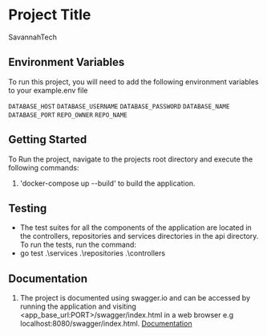 
# Project Title
SavannahTech


## Environment Variables

To run this project, you will need to add the following environment variables to your example.env file

`DATABASE_HOST`
`DATABASE_USERNAME`
`DATABASE_PASSWORD`
`DATABASE_NAME`
`DATABASE_PORT`
`REPO_OWNER`
`REPO_NAME`



## Getting Started
To Run the project, navigate to the projects root directory and execute the following commands:
1. 'docker-compose up --build' to build the application.


## Testing
- The test suites for all the components of the application are located in the controllers, repositories and services directories in the api directory. To run the tests, run the command:
- go test .\services .\repositories .\controllers
## Documentation
1. The project is documented using swagger.io and can be accessed by running the application and visiting <app_base_url:PORT>/swagger/index.html in a web browser e.g localhost:8080/swagger/index.html.
[Documentation](https://<app_base_url>/swagger/index.html)


